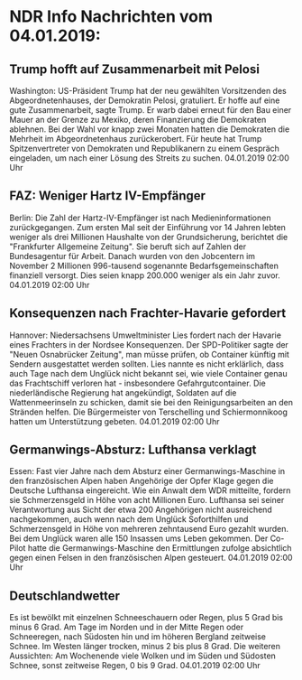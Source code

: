 # NDR Info Nachrichten vom 04.01.2019:


## Trump hofft auf Zusammenarbeit mit Pelosi
Washington: US-Präsident Trump hat der neu gewählten Vorsitzenden des Abgeordnetenhauses, der Demokratin Pelosi, gratuliert. Er hoffe auf eine gute Zusammenarbeit, sagte Trump. Er warb dabei erneut für den Bau einer Mauer an der Grenze zu Mexiko, deren Finanzierung die Demokraten ablehnen. Bei der Wahl vor knapp zwei Monaten hatten die Demokraten die Mehrheit im Abgeordnetenhaus zurückerobert. Für heute hat Trump Spitzenvertreter von Demokraten und Republikanern zu einem Gespräch eingeladen, um nach einer Lösung des Streits zu suchen. 04.01.2019 02:00 Uhr 

## FAZ: Weniger Hartz IV-Empfänger
Berlin: Die Zahl der Hartz-IV-Empfänger ist nach Medieninformationen zurückgegangen. Zum ersten Mal seit der Einführung vor 14 Jahren lebten weniger als drei Millionen Haushalte von der Grundsicherung, berichtet die "Frankfurter Allgemeine Zeitung". Sie beruft sich auf Zahlen der Bundesagentur für Arbeit. Danach wurden von den Jobcentern im November 2 Millionen 996-tausend sogenannte Bedarfsgemeinschaften finanziell versorgt. Dies seien knapp 200.000 weniger als ein Jahr zuvor. 04.01.2019 02:00 Uhr 

## Konsequenzen nach Frachter-Havarie gefordert
Hannover: Niedersachsens Umweltminister Lies fordert nach der Havarie eines Frachters in der Nordsee Konsequenzen. Der SPD-Politiker sagte der "Neuen Osnabrücker Zeitung", man müsse prüfen, ob Container künftig mit Sendern ausgestattet werden sollten. Lies nannte es nicht erklärlich, dass auch Tage nach dem Unglück nicht bekannt sei, wie viele Container genau das Frachtschiff verloren hat - insbesondere Gefahrgutcontainer. Die niederländische Regierung hat angekündigt, Soldaten auf die Wattenmeerinseln zu schicken, damit sie bei den Reinigungsarbeiten an den Stränden helfen. Die Bürgermeister von Terschelling und Schiermonnikoog hatten um Unterstützung gebeten. 04.01.2019 02:00 Uhr 

## Germanwings-Absturz: Lufthansa verklagt
Essen: Fast vier Jahre nach dem Absturz einer Germanwings-Maschine in den französischen Alpen haben Angehörige der Opfer Klage gegen die Deutsche Lufthansa eingereicht. Wie ein Anwalt dem WDR mitteilte, fordern sie Schmerzensgeld in Höhe von acht Millionen Euro. Lufthansa sei seiner Verantwortung aus Sicht der etwa 200 Angehörigen nicht ausreichend nachgekommen, auch wenn nach dem Unglück Soforthilfen und Schmerzensgeld in Höhe von mehreren zehntausend Euro gezahlt wurden. Bei dem Unglück waren alle 150 Insassen ums Leben gekommen. Der Co-Pilot hatte die Germanwings-Maschine den Ermittlungen zufolge absichtlich gegen einen Felsen in den französischen Alpen gesteuert. 04.01.2019 02:00 Uhr 

## Deutschlandwetter
Es ist bewölkt mit einzelnen Schneeschauern oder Regen, plus 5 Grad bis minus 6 Grad. Am Tage im Norden und in der Mitte Regen oder Schneeregen, nach Südosten hin und im höheren Bergland zeitweise Schnee. Im Westen länger trocken, minus 2 bis plus 8 Grad. Die weiteren Aussichten: Am Wochenende viele Wolken und im Süden und Südosten Schnee, sonst zeitweise Regen, 0 bis 9 Grad. 04.01.2019 02:00 Uhr 
